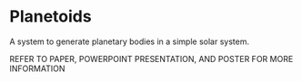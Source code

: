 # Planetoids

A system to generate planetary bodies in a simple solar system.

REFER TO PAPER, POWERPOINT PRESENTATION, AND POSTER FOR MORE INFORMATION
